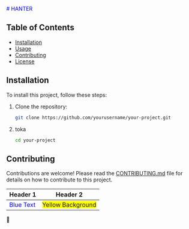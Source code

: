 <span style="color: blue;"> # HANTER</span>



## Table of Contents

- [Installation](#installation)
- [Usage](#usage)
- [Contributing](#contributing)
- [License](#license)

## Installation

To install this project, follow these steps:

1. Clone the repository:
   ```bash
   git clone https://github.com/yourusername/your-project.git
2. toka
   ```bash
   cd your-project
   
## Contributing

Contributions are welcome! Please read the [CONTRIBUTING.md](CONTRIBUTING.md) file for details on how to contribute to this project.



| Header 1      | Header 2      |
| ------------- | ------------- |
| <span style="color: blue;">Blue Text</span>   | <span style="background-color: yellow;">Yellow Background</span> |

:red_circle:

